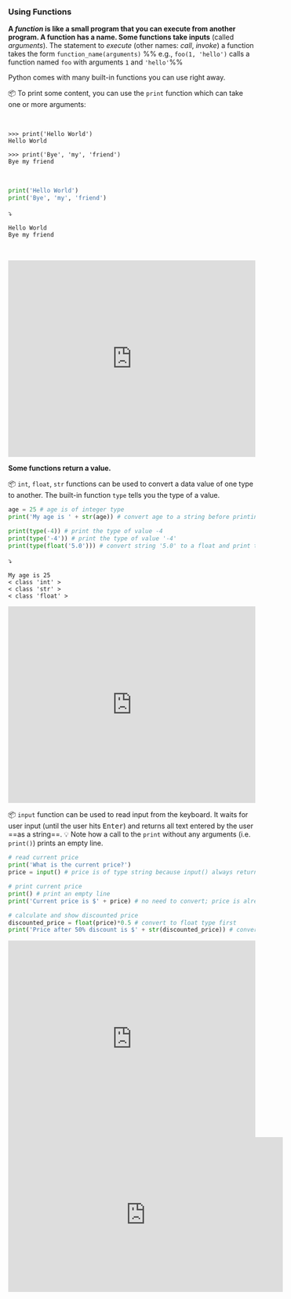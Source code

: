 ### Using Functions

**A _function_ is like a small program that you can execute from another program. A function has a name. Some functions take inputs** (called _arguments_). The statement to _execute_ (other names: _call_, _invoke_) a function takes the form `function_name(arguments)` %%&nbsp;e.g., `foo(1, 'hello')` calls a function named `foo` with arguments `1` and `'hello'`%% 

Python comes with many built-in functions you can use right away. 

:package: To print some content, you can use the `print` function which can take one or more arguments:

<tabs> 
  <tab header="Using the shell">

```
>>> print('Hello World')
Hello World

>>> print('Bye', 'my', 'friend')
Bye my friend
```

  </tab>
  <tab header="Running as a script">

```python
print('Hello World')
print('Bye', 'my', 'friend')
```
:arrow_heading_down:
```
Hello World
Bye my friend
```

  </tab>
</tabs>

<panel type="seamless" header="%%:computer: Try your own%%">

<iframe height="400px" width="100%" src="https://repl.it/@pythonbasics/helloworld?lite=true" scrolling="no" frameborder="no" allowtransparency="true" allowfullscreen="true" sandbox="allow-forms allow-pointer-lock allow-popups allow-same-origin allow-scripts allow-modals"></iframe>

</panel><p/>


**Some functions return a value.**

:package: `int`, `float`, `str` functions can be used to convert a data value of one type to another. The built-in function `type` tells you the type of a value.

```python
age = 25 # age is of integer type
print('My age is ' + str(age)) # convert age to a string before printing

print(type(-4)) # print the type of value -4
print(type('-4')) # print the type of value '-4'
print(type(float('5.0'))) # convert string '5.0' to a float and print the type
```
:arrow_heading_down:
```
My age is 25
< class 'int' >
< class 'str' >
< class 'float' >
```
<panel type="seamless" header="%%:computer: Try your own%%">

<iframe height="400px" width="100%" src="https://repl.it/@pythonbasics/return-values?lite=true" scrolling="no" frameborder="no" allowtransparency="true" allowfullscreen="true" sandbox="allow-forms allow-pointer-lock allow-popups allow-same-origin allow-scripts allow-modals"></iframe>

</panel><p/>

:package: `input` function can be used to read input from the keyboard. It waits for user input (until the user hits <kbd>Enter</kbd>) and returns all text entered by the user ==as a string==. :bulb: Note how a call to the `print` without any arguments (i.e. `print()`) prints an empty line.

```python
# read current price
print('What is the current price?')
price = input() # price is of type string because input() always return a string

# print current price
print() # print an empty line
print('Current price is $' + price) # no need to convert; price is already a string

# calculate and show discounted price
discounted_price = float(price)*0.5 # convert to float type first
print('Price after 50% discount is $' + str(discounted_price)) # convert back to string
```

<panel type="seamless" header="%%:computer: Try your own%%">

<iframe height="400px" width="100%" src="https://repl.it/@pythonbasics/discounted?lite=true" scrolling="no" frameborder="no" allowtransparency="true" allowfullscreen="true" sandbox="allow-forms allow-pointer-lock allow-popups allow-same-origin allow-scripts allow-modals"></iframe>

</panel>

<panel type="seamless" header="%%:tv: Explanation of a similar Python program%%">

<iframe width="560" height="315" src="https://www.youtube.com/embed/buMTH6ICnqk?rel=0&showinfo=0&start=169&version=3" frameborder="0" allowfullscreen></iframe>

</panel>

<panel type="danger" header=":muscle: Exercise: Length of Names" expanded>
  <include src="e-lengthOfName.md" />
</panel><p/>